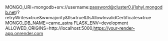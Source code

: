 MONGO_URI=mongodb+srv://username:password@cluster0.ji1shyl.mongodb.net/?retryWrites=true&w=majority&tls=true&tlsAllowInvalidCertificates=true
MONGO_DB_NAME=carne_astra
FLASK_ENV=development
ALLOWED_ORIGINS=http://localhost:5000,https://your-render-app.onrender.com
